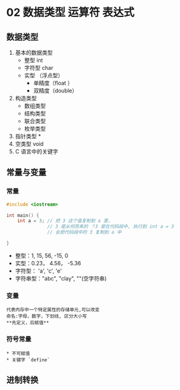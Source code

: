 # 02 数据类型 运算符 表达式
## 数据类型
1. 基本的数据类型
    * 整型 int
    * 字符型 char
    * 实型 （浮点型）
        * 单精度（float ）
        * 双精度（double）
2. 构造类型
    * 数组类型
    * 结构类型
    * 联合类型
    * 枚举类型
3. 指针类型 *
4. 空类型 void
5. C 语言中的关键字
    

## 常量与变量
### 常量
```C
#include <iostream>

int main() {
    int a = 3; // 把 3 这个值复制到 a 里，
               // 3 是从何而来的 ？3 是在代码段中, 执行到 int a = 3
               // 会把代码段中的 3 复制到 a 中

}
```
* 整型：1, 15, 56,  -15, 0
* 实型：0.23， 4.56， -5.36
* 字符型： 'a', 'c', 'e'
* 字符串型："abc", "clay", ""(空字符串)

### 变量
    代表内存中一个特定属性的存储单元,可以改变
    命名:字母，数字，下划线, 区分大小写
    **先定义，后赋值**
### 符号常量
    * 不可赋值
    * 关键字 `define`

## 进制转换





















